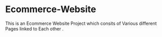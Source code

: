 # Ecommerce-Website

This is an Ecommerce Website Project which consits of Various different Pages linked to Each other .
